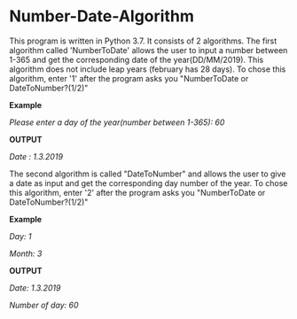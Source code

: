 # Number-Date-Algorithm

This program is written in Python 3.7. It consists of 2 algorithms. The first algorithm called 'NumberToDate'
allows the user to input a number between 1-365 and get the corresponding date of the year(DD/MM/2019). 
This algorithm does not include leap years (february has 28 days). To chose this algorithm, enter '1' after the program asks you "NumberToDate or DateToNumber?(1/2)"


<b>Example</b>

<em>Please enter a day of the year(number between 1-365): 60 </em>

<b>OUTPUT</b>

<em>Date : 1.3.2019 </em>

The second algorithm is called "DateToNumber" and allows the user to
give a date as input and get the corresponding day number of the year.
To chose this algorithm, enter '2' after the program asks you "NumberToDate or DateToNumber?(1/2)"


<b>Example</b>

<em> Day: 1 </em>

<em> Month: 3 </em>

<b>OUTPUT</b>

<em> Date: 1.3.2019 </em>

<em> Number of day: 60 </em>
